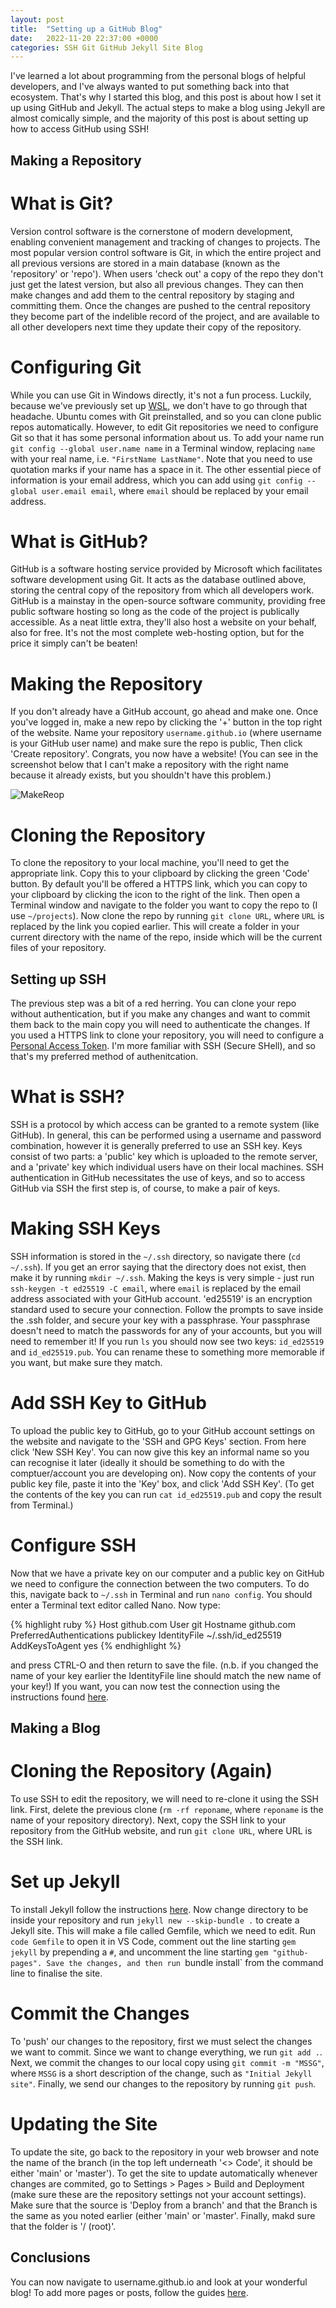 ```yaml
---
layout: post
title:  "Setting up a GitHub Blog"
date:   2022-11-20 22:37:00 +0000
categories: SSH Git GitHub Jekyll Site Blog
---
```


I've learned a lot about programming from the personal blogs of helpful developers, and I've always wanted to put something back into that ecosystem. That's why I started this blog, and this post is about how I set it up using GitHub and Jekyll. The actual steps to make a blog using Jekyll are almost comically simple, and the majority of this post is about setting up how to access  GitHub using SSH!

Making a Repository
-------------------

What is Git?
============

Version control software is the cornerstone of modern development, enabling convenient management and tracking of changes to projects. The most popular version control software is Git, in which the entire project and all previous versions are stored in a main database (known as the 'repository' or 'repo'). When users 'check out' a copy of the repo they don't just get the latest version, but also all previous changes. They can then make changes and add them to the central repository by staging and committing them. Once the changes are pushed to the central repository they become part of the indelible record of the project, and are available to all other developers next time they update their copy of the repository.

Configuring Git
===============

While you can use Git in Windows directly, it's not a fun process. Luckily, because we've previously set up [WSL](https://edmundxcvi.github.io/wsl/code/2022/11/10/system-config.html), we don't have to go through that headache. Ubuntu comes with Git preinstalled, and so you can clone public repos automatically. However, to edit Git repositories we need to configure Git so that it has some personal information about us. To add your name run `git config --global user.name name` in a Terminal window, replacing `name` with your real name, i.e. `"FirstName LastName"`. Note that you need to use quotation marks if your name has a space in it. The other essential piece of information is your email address, which you can add using `git config --global user.email email`, where `email` should be replaced by your email address.

What is GitHub?
===============

GitHub is a software hosting service provided by Microsoft which facilitates software development using Git. It acts as the database outlined above, storing the central copy of the repository from which all developers work. GitHub is a mainstay in the open-source software community, providing free public software hosting so long as the code of the project is publically accessible. As a neat little extra, they'll also host a website on your behalf, also for free. It's not the most complete web-hosting option, but for the price it simply can't be beaten!

Making the Repository
=====================

If you don't already have a GitHub account, go ahead and make one. Once you've logged in, make a new repo by clicking the '+' button in the top right of the website. Name your repository `username.github.io` (where username is your GitHub user name) and make sure the repo is public, Then click 'Create repository'. Congrats, you now have a website! (You can see in the screenshot below that I can't make a repository with the right name because it already exists, but you shouldn't have this problem.)

![MakeReop](/assets/2022-11-20/MakeRepo.png)

Cloning the Repository
======================

To clone the repository to your local machine, you'll need to get the appropriate link. Copy this to your clipboard by clicking the green 'Code' button. By default you'll be offered a HTTPS link, which you can copy to your clipboard by clicking the icon to the right of the link. Then open a Terminal window and navigate to the folder you want to copy the repo to (I use `~/projects`). Now clone the repo by running `git clone URL`, where `URL` is replaced by the link you copied earlier. This will create a folder in your current directory with the name of the repo, inside which will be the current files of your repository.


Setting up SSH
--------------

The previous step was a bit of a red herring. You can clone your repo without authentication, but if you make any changes and want to commit them back to the main copy you will need to authenticate the changes. If you used a HTTPS link to clone your repository, you will need to configure a [Personal Access Token](https://docs.github.com/en/authentication/keeping-your-account-and-data-secure/creating-a-personal-access-token). I'm more familiar with SSH (Secure SHell), and so that's my preferred method of authenitcation.

What is SSH?
============

SSH is a protocol by which access can be granted to a remote system (like GitHub). In general, this can be performed using a username and password combination, however it is generally preferred to use an SSH key. Keys consist of two parts: a 'public' key which is uploaded to the remote server, and a 'private' key which individual users have on their local machines. SSH authentication in GitHub necessitates the use of keys, and so to access GitHub via SSH the first step is, of course, to make a pair of keys.

Making SSH Keys
===============

SSH information is stored in the `~/.ssh` directory, so navigate there (`cd ~/.ssh`). If you get an error saying that the directory does not exist, then make it by running `mkdir ~/.ssh`. Making the keys is very simple - just run `ssh-keygen -t ed25519 -C email`, where `email` is replaced by the email address associated with your GitHub account. 'ed25519' is an encryption standard used to secure your connection. Follow the prompts to save inside the .ssh folder, and secure your key with a passphrase. Your passphrase doesn't need to match the passwords for any of your accounts, but you will need to remember it! If you run `ls` you should now see two keys: `id_ed25519` and `id_ed25519.pub`. You can rename these to something more memorable if you want, but make sure they match. 

Add SSH Key to GitHub
=====================

To upload the public key to GitHub, go to your GitHub account settings on the website and navigate to the 'SSH and GPG Keys' section. From here click 'New SSH Key'. You can now give this key an informal name so you can recognise it later (ideally it should be something to do with the comptuer/account you are developing on). Now copy the contents of your public key file, paste it into the 'Key' box, and click 'Add SSH Key'. (To get the contents of the key you can run `cat id_ed25519.pub` and copy the result from Terminal.)

Configure SSH
=============

Now that we have a private key on our computer and a public key on GitHub we need to configure the connection between the two computers. To do this, navigate back to `~/.ssh` in Terminal and run `nano config`. You should enter a Terminal text editor called Nano. Now type:

{% highlight ruby %}
Host github.com
        User git
        Hostname github.com
        PreferredAuthentications publickey
        IdentityFile ~/.ssh/id_ed25519
        AddKeysToAgent yes
{% endhighlight %}

and press CTRL-O and then return to save the file. (n.b. if you changed the name of your key earlier the IdentityFile line should match the new name of your key!) If you want, you can now test the connection using the instructions found [here](https://docs.github.com/en/authentication/connecting-to-github-with-ssh/testing-your-ssh-connection).


Making a Blog
-------------

Cloning the Repository (Again)
==============================

To use SSH to edit the repository, we will need to re-clone it using the SSH link. First, delete the previous clone (`rm -rf reponame`, where `reponame` is the name of your repository directory). Next, copy the SSH link to your repository from the GitHub website, and run `git clone URL`, where URL is the SSH link.

Set up Jekyll
=============

To install Jekyll follow the instructions [here](https://jekyllrb.com/docs/installation/ubuntu/). Now change directory to be inside your repository and run `jekyll new --skip-bundle .` to create a Jekyll site. This will make a file called Gemfile, which we need to edit. Run `code Gemfile` to open it in VS Code, comment out the line starting `gem jekyll` by prepending a `#`, and uncomment the line starting `gem "github-pages". Save the changes, and then run `bundle install` from the command line to finalise the site.

Commit the Changes
==================

To 'push' our changes to the repository, first we must select the changes we want to commit. Since we want to change everything, we run `git add .`. Next, we commit the changes to our local copy using `git commit -m "MSSG"`, where `MSSG` is a short description of the change, such as `"Initial Jekyll site"`. Finally, we send our changes to the repository by running `git push`. 

Updating the Site
=================

To update the site, go back to the repository in your web browser and note the name of the branch (in the top left underneath '<> Code', it should be either 'main' or 'master'). To get the site to update automatically whenever changes are commited, go to Settings > Pages > Build and Deployment (make sure these are the repository settings not your account settings). Make sure that the source is 'Deploy from a branch' and that the Branch is the same as you noted earlier (either 'main' or 'master'. Finally, makd sure that the folder is '/ (root)'. 

Conclusions
-----------

You can now navigate to username.github.io and look at your wonderful blog! To add more pages or posts, follow the guides [here](https://jekyllrb.com/docs/posts/).